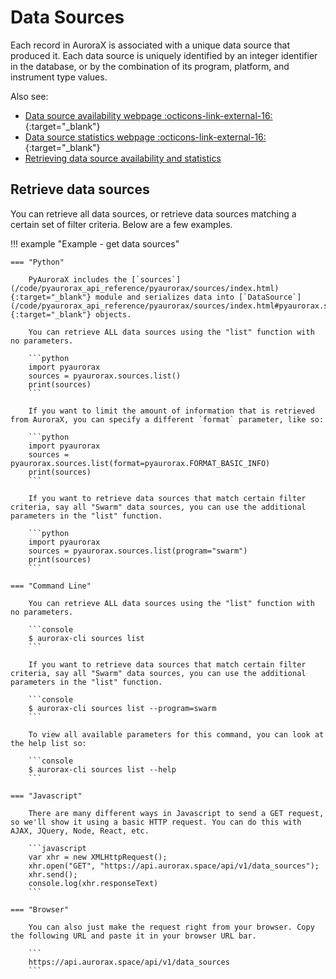 # Data Sources

Each record in AuroraX is associated with a unique data source that produced it. Each data source is uniquely identified by an integer identifier in the database, or by the combination of its program, platform, and instrument type values.

Also see:

* [Data source availability webpage :octicons-link-external-16:](https://aurorax.space/data/availability){:target="_blank"} 
* [Data source statistics webpage :octicons-link-external-16:](https://aurorax.space/data/information){:target="_blank"} 
* [Retrieving data source availability and statistics](/code/advanced_usage/availability_and_stats/#data-source-statistics)


## Retrieve data sources

You can retrieve all data sources, or retrieve data sources matching a certain set of filter criteria. Below are a few examples.

!!! example "Example - get data sources"

    === "Python"

        PyAuroraX includes the [`sources`](/code/pyaurorax_api_reference/pyaurorax/sources/index.html){:target="_blank"} module and serializes data into [`DataSource`](/code/pyaurorax_api_reference/pyaurorax/sources/index.html#pyaurorax.sources.DataSource){:target="_blank"} objects.

        You can retrieve ALL data sources using the "list" function with no parameters.

        ```python
        import pyaurorax
        sources = pyaurorax.sources.list()
        print(sources)
        ```

        If you want to limit the amount of information that is retrieved from AuroraX, you can specify a different `format` parameter, like so:

        ```python
        import pyaurorax
        sources = pyaurorax.sources.list(format=pyaurorax.FORMAT_BASIC_INFO)
        print(sources)
        ```

        If you want to retrieve data sources that match certain filter criteria, say all "Swarm" data sources, you can use the additional parameters in the "list" function.

        ```python
        import pyaurorax
        sources = pyaurorax.sources.list(program="swarm")
        print(sources)
        ```

    === "Command Line"

        You can retrieve ALL data sources using the "list" function with no parameters.

        ```console
        $ aurorax-cli sources list
        ```

        If you want to retrieve data sources that match certain filter criteria, say all "Swarm" data sources, you can use the additional parameters in the "list" function.

        ```console
        $ aurorax-cli sources list --program=swarm
        ```

        To view all available parameters for this command, you can look at the help list so:

        ```console
        $ aurorax-cli sources list --help
        ```

    === "Javascript"

        There are many different ways in Javascript to send a GET request, so we'll show it using a basic HTTP request. You can do this with AJAX, JQuery, Node, React, etc.

        ```javascript
        var xhr = new XMLHttpRequest();
        xhr.open("GET", "https://api.aurorax.space/api/v1/data_sources");
        xhr.send();
        console.log(xhr.responseText)
        ```

    === "Browser"

        You can also just make the request right from your browser. Copy the following URL and paste it in your browser URL bar.

        ```
        https://api.aurorax.space/api/v1/data_sources
        ```
